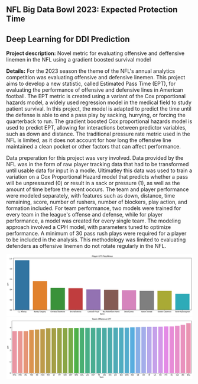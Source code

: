 ## NFL Big Data Bowl 2023: Expected Protection Time

## Deep Learning for DDI Prediction

**Project description:** Novel metric for evaluating offensive and deffensive linemen in the NFL using a gradient boosted survival model

**Details:** For the 2023 season the theme of the NFL's annual analytics competition was evaluating offensive and defensive linemen. This project aims to develop a new statistic, called Estimated Pass Time (EPT), for evaluating the performance of offensive and defensive lines in American football. The EPT metric is created using a variant of the Cox proportional hazards model, a widely used regression model in the medical field to study patient survival. In this project, the model is adapted to predict the time until the defense is able to end a pass play by sacking, hurrying, or forcing the quarterback to run. The gradient boosted Cox proportional hazards model is used to predict EPT, allowing for interactions between predictor variables, such as down and distance. The traditional pressure rate metric used in the NFL is limited, as it does not account for how long the offensive line maintained a clean pocket or other factors that can affect performance.

Data preperation for this project was very involved. Data provided by the NFL was in the form of raw player tracking data that had to be transformed until usable data for input in a modle. Ultimatley this data was used to train a variation on a Cox Proportional Hazard model that predicts whether a pass will be unpressured (0) or result in a sack or pressure (1), as well as the amount of time before the event occurs. The team and player performance were modeled separately, with features such as down, distance, time remaining, score, number of rushers, number of blockers, play action, and formation included. For team performance, two models were trained for every team in the league's offense and defense, while for player performance, a model was created for every single team. The modeling approach involved a CPH model, with parameters tuned to optimize performance. A minimum of 30 pass rush plays were required for a player to be included in the analysis. This methodology was limited to evaluating defenders as offensive linemen do not rotate regularly in the NFL.

<img src="images/PlayerEPT.png?raw=true"/>
<img src="images/TeamEPT.png?raw=true"/>
